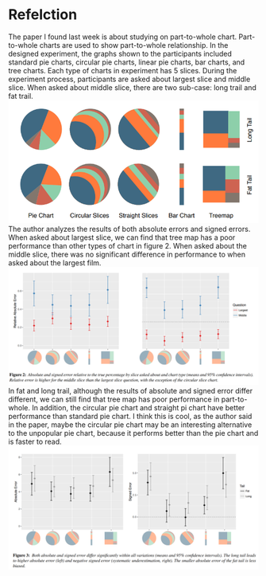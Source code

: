 Refelction
====
The paper I found last week is about studying on part-to-whole chart. Part-to-whole charts are used to show part-to-whole relationship. In the designed experiment, the graphs shown to the participants included standard pie charts, circular pie charts, linear pie charts, bar charts, and tree charts. Each type of charts in experiment has 5 slices. During the experiment process, participants are asked about largest slice and middle slice. When asked about middle slice, there are two sub-case: long trail and fat trail.     
<img src="img/9-1.png">    
The author analyzes the results of both absolute errors and signed errors. When asked about largest slice, we can find that tree map has a poor performance than other types of chart in figure 2. When asked about the middle slice, there was no significant difference in performance to when asked about the largest film.    
<img src="img/9-2.png">    
In fat and long trail, although the results of absolute and signed error differ different, we can still find that tree map has poor performance in part-to-whole. In addition, the circular pie chart and straight pi chart have better performance than standard pie chart. I think this is cool, as the author said in the paper, maybe the circular pie chart may be an interesting alternative to the unpopular pie chart, because it performs better than the pie chart and is faster to read.    
<img src="img/9-3.png">    
